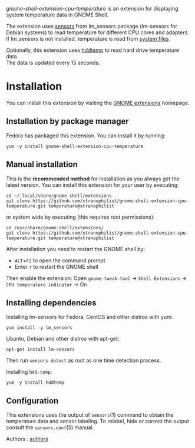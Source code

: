 *gnome-shell-extension-cpu-temperature* is an extension for displaying
system temperature data in GNOME Shell.

The extension uses [sensors] from lm_sensors package (lm-sensors for Debian systems)
to read temperature for different CPU cores and adapters.
If lm_sensors is not installed, temperature is read from [system files].

Optionally, this extension uses [hddtemp] to read hard drive temperature data.  
The data is updated every 15 seconds.


Installation
=============

You can install this extension by visiting the [GNOME extensions]
homepage.

Installation by package manager
-------------------------------

Fedora has packaged this extension. You can install it by running:

`yum -y install gnome-shell-extension-cpu-temperature`

Manual installation
-------------------

This is the **recommended method** for installation as you always get the latest version.
You can install this extension for your user by executing:

    cd ~/.local/share/gnome-shell/extensions
    git clone https://github.com/xtranophilist/gnome-shell-extension-cpu-temperature.git temperature@xtranophilist

or system wide by executing (this requires root permissions):

    cd /usr/share/gnome-shell/extensions/
    git clone https://github.com/xtranophilist/gnome-shell-extension-cpu-temperature.git temperature@xtranophilist

After installation you need to restart the GNOME shell by:

* `ALT`+`F2` to open the command prompt
* Enter `r` to restart the GNOME shell

Then enable the extension:
Open `gnome-tweak-tool` -> `Shell Extensions` -> `CPU temperature indicator` -> On


Installing dependencies
-------------
Installing lm-sensors for Fedora, CentOS and other distros with yum:

`yum install -y lm_sensors`

Ubuntu, Debian and other distros with apt-get:

`apt-get install lm-sensors`

Then run `sensors-detect` as root as one time detection process.

Installing `hdd-temp`:

`yum -y install hddtemp`


Configuration
---------------------

This extensions uses the output of `sensors`(1) command to obtain the
temperature data and sensor labeling. To relabel, hide or correct the
output consult the `sensors.conf`(5) manual.

Authors : [authors]

[sensors]: http://www.lm-sensors.org/
[hddtemp]: https://savannah.nongnu.org/projects/hddtemp/
[GNOME extensions]: https://extensions.gnome.org/extension/82/cpu-temperature-indicator/
[system files]: https://github.com/xtranophilist/gnome-shell-extension-cpu-temperature/blob/master/extension.js#L174
[authors]: https://github.com/xtranophilist/gnome-shell-extension-cpu-temperature/graphs/contributors
